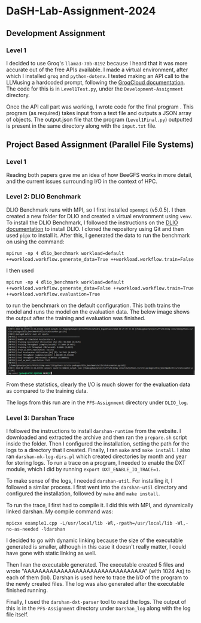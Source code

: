 # DaSH-Lab-Assignment-2024

## Development Assignment

### Level 1
I decided to use Groq's `llama3-70b-8192` because I heard that it was more accurate out of the free APIs available. I made a virtual environment, after which I installed `groq` and `python-dotenv`. I tested making an API call to the LLMusing a hardcoded prompt, following the [GroqCloud documentation](https://console.groq.com/docs/text-chat). The code for this is in `Level1Test.py`, under the `Development-Assignment` directory.

Once the API call part was working, I wrote code for the final program . This program (as required) takes input from a text file and outputs a JSON array of objects. The output.json file that the program (`Level1Final.py`) outputted is present in the same directory along with the `input.txt` file.

## Project Based Assignment (Parallel File Systems)

### Level 1
Reading both papers gave me an idea of how BeeGFS works in more detail, and the current issues surrounding I/O in the context of HPC.

### Level 2: DLIO Benchmark
DLIO Benchmark runs with MPI, so I first installed `openmpi` (v5.0.5). I then created a new folder for DLIO and created a virtual environment using `venv`. To install the DLIO Benchmark, I followed the instructions on the [DLIO documentation](https://dlio-benchmark.readthedocs.io/en/latest/install.html) to install DLIO. I cloned the repository using Git and then used `pipx` to install it. After this, I generated the data to run the benchmark on using the command:



```
mpirun -np 4 dlio_benchmark workload=default ++workload.workflow.generate_data=True ++workload.workflow.train=False
```



I then used 
```
mpirun -np 4 dlio_benchmark workload=default ++workload.workflow.generate_data=False ++workload.workflow.train=True ++workload.workflow.evaluation=True
```
to run the benchmark on the default configuration. This both trains the model and runs the model on the evaluation data. The below image shows the output after the training and evaluation was finished.

![image info](./images/DLIO_output.png)

From these statistics, clearly the I/O is much slower for the evaluation data as compared to the training data.

The logs from this run are in the `PFS-Assignment` directory under `DLIO_log`.

### Level 3: Darshan Trace

I followed the instructions to install `darshan-runtime` from the website. I downloaded and extracted the archive and then ran the `prepare.sh` script inside the folder. Then I configured the installation, setting the path for the logs to a directory that I created.  Finally, I ran `make` and `make install`. I also ran `darshan-mk-log-dirs.pl` which created directories by month and year for storing logs. To run a trace on a program, I needed to enable the DXT module, which I did by running `export DXT_ENABLE_IO_TRACE=1`.

To make sense of the logs, I needed `darshan-util`. For installing it, I followed a similar process. I first went into the `darshan-util` directory and configured the installation, followed by `make` and `make install`.

To run the trace, I first had to compile it. I did this with MPI, and dynamically linked darshan. My compile command was:


```
mpicxx example1.cpp -L/usr/local/lib -Wl,-rpath=/usr/local/lib -Wl,-no-as-needed -ldarshan
```

I decided to go with dynamic linking because the size of the executable generated is smaller, although in this case it doesn't really matter, I could have gone with static linking as well.

Then I ran the executable generated. The executable created 5 files and wrote "AAAAAAAAAAAAAAAAAAAAAAAAAAAAAAAAA" (with 1024 As) to each of them (lol). Darshan is used here to trace the I/O of the program to the newly created files. The log was also generated after the executable finished running.

Finally, I used the `darshan-dxt-parser` tool to read the logs. The output of this is in the `PFS-Assignment` directory under `Darshan_log` along with the log file itself.

